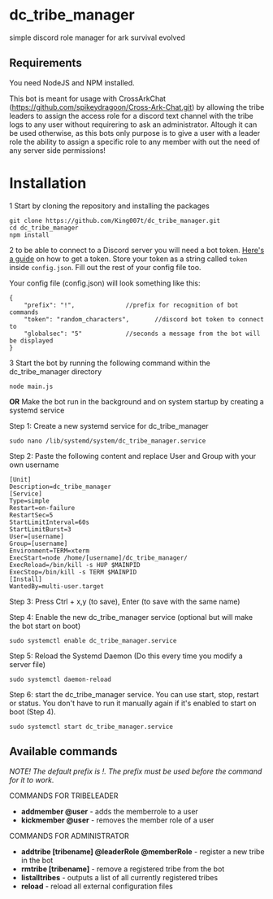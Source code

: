 # dc_tribe_manager
simple discord role manager for ark survival evolved

## Requirements
You need NodeJS and NPM installed.

This bot is meant for usage with CrossArkChat (https://github.com/spikeydragoon/Cross-Ark-Chat.git) by allowing the tribe leaders to assign the access role for a discord text channel with the tribe logs to any user without requirering to ask an administrator. Altough it can be used otherwise, as this bots only purpose is to give a user with a leader role the ability to assign a specific role to any member with out the need of any server side permissions!

# Installation
1 Start by cloning the repository and installing the packages
```
git clone https://github.com/King007t/dc_tribe_manager.git
cd dc_tribe_manager
npm install
```
2 to be able to connect to a Discord server you will need a bot token.
[Here's a guide](#0) on how to get a token. Store your token as a string called `token` inside `config.json`. Fill out the rest of your config file too. 

Your config file (config.json) will look something like this:
```
{
	"prefix": "!",				//prefix for recognition of bot commands
	"token": "random_characters",		//discord bot token to connect to
	"globalsec": "5"			//seconds a message from the bot will be displayed
}
```

3 Start the bot by running the following command within the dc_tribe_manager directory
```
node main.js
```
**OR** Make the bot run in the background and on system startup by creating a systemd service

Step 1: Create a new systemd service for dc_tribe_manager
```
sudo nano /lib/systemd/system/dc_tribe_manager.service 
```

Step 2: Paste the following content and replace User and Group with your own username
```
[Unit]
Description=dc_tribe_manager
[Service]
Type=simple
Restart=on-failure
RestartSec=5
StartLimitInterval=60s
StartLimitBurst=3
User=[username]
Group=[username]
Environment=TERM=xterm
ExecStart=node /home/[username]/dc_tribe_manager/
ExecReload=/bin/kill -s HUP $MAINPID
ExecStop=/bin/kill -s TERM $MAINPID
[Install]
WantedBy=multi-user.target
```

Step 3: Press Ctrl + x,y (to save), Enter (to save with the same name)

Step 4: Enable the new dc_tribe_manager service (optional but will make the bot start on boot)
```
sudo systemctl enable dc_tribe_manager.service
```

Step 5: Reload the Systemd Daemon (Do this every time you modify a server file)
```
sudo systemctl daemon-reload
```

Step 6: start the dc_tribe_manager service. You can use start, stop, restart or status. You don't have to run it manually again if it's enabled to start on boot (Step 4).
```
sudo systemctl start dc_tribe_manager.service
```

## Available commands
_NOTE! The default prefix is !. The prefix must be used before the command for it to work._

COMMANDS FOR TRIBELEADER
* **addmember @user** - adds the memberrole to a user
* **kickmember @user** - removes the member role of a user

COMMANDS FOR ADMINISTRATOR
* **addtribe [tribename] @leaderRole @memberRole** - register a new tribe in the bot
* **rmtribe [tribename]** - remove a registered tribe from the bot
* **listalltribes** - outputs a list of all currently registered tribes
* **reload** - reload all external configuration files
